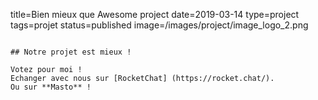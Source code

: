 title=Bien mieux que Awesome project
date=2019-03-14
type=project
tags=projet
status=published
image=/images/project/image_logo_2.png
~~~~~~

## Notre projet est mieux ! 

Votez pour moi ! 
Echanger avec nous sur [RocketChat] (https://rocket.chat/).
Ou sur **Masto** ! 
